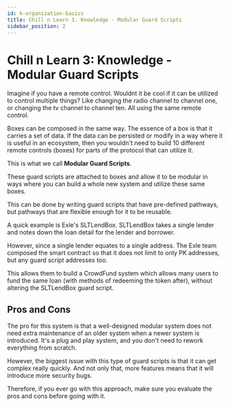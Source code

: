 ```yaml
---
id: k-organization-basics
title: Chill n Learn 3. Knowledge - Modular Guard Scripts
sidebar_position: 2
---
```


# Chill n Learn 3: Knowledge - Modular Guard Scripts

Imagine if you have a remote control. Wouldnt it be cool if it can be utilized to control multiple things? Like changing the radio channel to channel one, or changing the tv channel to channel ten. All using the same remote control.

Boxes can be composed in the same way. The essence of a box is that it carries a set of data. If the data can be persisted or modify in a way where it is useful in an ecosystem, then you wouldn't need to build 10 different remote controls (boxes) for parts of the protocol that can utilize it.

This is what we call **Modular Guard Scripts**.

These guard scripts are attached to boxes and allow it to be modular in ways where you can build a whole new system and utilize these same boxes.

This can be done by writing guard scripts that have pre-defined pathways, but pathways that are flexible enough for it to be reusable.

A quick example is Exle's SLTLendBox. SLTLendBox takes a single lender and notes down the loan detail for the lender and borrower.

However, since a single lender equates to a single address. The Exle team composed the smart contract so that it does not limit to only PK addresses, but any guard script addresses too.

This allows them to build a CrowdFund system which allows many users to fund the same loan (with methods of redeeming the token after), without altering the SLTLendBox guard script.

## Pros and Cons

The pro for this system is that a well-designed modular system does not need extra maintenance of an older system when a newer system is introduced. It's a plug and play system, and you don't need to rework everything from scratch.

However, the biggest issue with this type of guard scripts is that it can get complex really quickly. And not only that, more features means that it will introduce more security bugs.

Therefore, if you ever go with this approach, make sure you evaluate the pros and cons before going with it.
